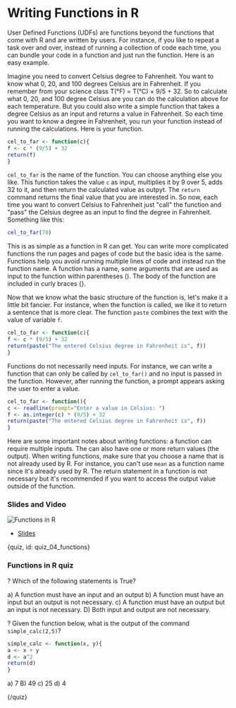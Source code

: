 # Writing Functions in R

User Defined Functions (UDFs) are functions beyond the functions that come with R and are written by users. For instance, if you like to repeat a task over and over, instead of running a collection of code each time, you can bundle your code in a function and just run the function. Here is an easy example. 

Imagine you need to convert Celsius degree to Fahrenheit. You want to know what 0, 20, and 100 degrees Celsius are in Fahrenheit. If you remember from your science class T(°F) = T(°C) × 9/5 + 32. So to calculate what 0, 20, and 100 degree Celsius are you can do the calculation above for each temperature. But you could also write a simple function that takes a degree Celsius as an input and returns a value in Fahrenheit. So each time you want to know a degree in Fahrenheit, you run your function instead of running the calculations. Here is your function.

```r
cel_to_far <- function(c){
f <- c * (9/5) + 32
return(f)
}
```

`cel_to_far` is the name of the function. You can choose anything else you like. This function takes the value `c` as input, multiplies it by 9 over 5, adds 32 to it, and then return the calculated value as outpyt. The `return` command returns the final value that you are interested in. So now, each time you want to convert Celsius to Fahrenheit just "call" the function and "pass" the Celsius degree as an input to find the degree in Fahrenheit. Something like this:

```r
cel_to_far(70)
```

This is as simple as a function in R can get. You can write more complicated functions the run pages and pages of code but the basic idea is the same. Functions help you avoid running multiple lines of code and instead run the function name. A function has a name, some arguments that are used as input to the function within parentheses (). The body of the function are included in curly braces {}. 

Now that we know what the basic structure of the function is, let's make it a little bit fancier. For instance, when the function is called, we like it to return a sentence that is more clear. The function `paste` combines the text with the value of variable `f`.

```r
cel_to_far <- function(c){
f <- c * (9/5) + 32
return(paste("The entered Celsius degree in Fahrenheit is", f))
}
```


Functions do not necessarily need inputs. For instance, we can write a function that can only be called by `cel_to_far()` and no input is passed in the function. However, after running the function, a prompt appears asking the user to enter a value.

```r
cel_to_far <- function(){
c <- readline(prompt="Enter a value in Celsius: ")
f <- as.integer(c) * (9/5) + 32
return(paste("The entered Celsius degree in Fahrenheit is", f))
}
```

Here are some important notes about writing functions: a function can require multiple inputs. The can also have one or more return values (the output). When writing functions, make sure that you choose a name that is not already used by R. For instance, you can't use `mean` as a function name since it's already used by R. The return statement in a function is not necessary but it's recommended if you want to access the output value outside of the function. 


### Slides and Video

![Functions in R]()

* [Slides](https://docs.google.com/presentation/d/1Q7pkb4lM8M8MRQzxCCfhXx8ddEi9XeaKSKT82OJAZX8/edit?usp=sharing)


{quiz, id: quiz_04_functions}

### Functions in R quiz

? Which of the following statements is True?

a) A function must have an input and an output
b) A function must have an input but an output is not necessary.
c) A function must have an output but an input is not necessary.
D) Both input and output are not necessary.

? Given the function below, what is the output of the command `simple_calc(2,5)`?

```r
simple_calc <- function(x, y){
a <- x + y
d <- a^2
return(d)
}
```

a) 7
B) 49
c) 25
d) 4

{/quiz}

